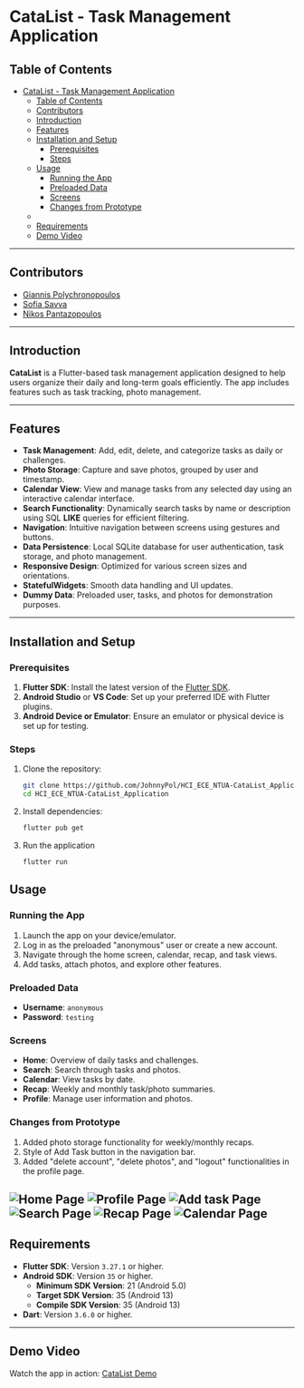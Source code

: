 # CataList - Task Management Application

## Table of Contents
- [CataList - Task Management Application](#catalist---task-management-application)
  - [Table of Contents](#table-of-contents)
  - [Contributors](#contributors)
  - [Introduction](#introduction)
  - [Features](#features)
  - [Installation and Setup](#installation-and-setup)
    - [Prerequisites](#prerequisites)
    - [Steps](#steps)
  - [Usage](#usage)
    - [Running the App](#running-the-app)
    - [Preloaded Data](#preloaded-data)
    - [Screens](#screens)
    - [Changes from Prototype](#changes-from-prototype)
  - [](#)
  - [Requirements](#requirements)
  - [Demo Video](#demo-video)
---

## Contributors

- [Giannis Polychronopoulos](https://github.com/JohnnyPol)
- [Sofia Savva](https://github.com/el21189)
- [Nikos Pantazopoulos](https://github.com/Nickp03)


---
## Introduction
**CataList** is a Flutter-based task management application designed to help users organize their daily and long-term goals efficiently. The app includes features such as task tracking, photo management.

---

## Features
- **Task Management**: Add, edit, delete, and categorize tasks as daily or challenges.
- **Photo Storage**: Capture and save photos, grouped by user and timestamp.
- **Calendar View**: View and manage tasks from any selected day using an interactive calendar interface.
- **Search Functionality**: Dynamically search tasks by name or description using SQL **LIKE** queries for efficient filtering.
- **Navigation**: Intuitive navigation between screens using gestures and buttons.
- **Data Persistence**: Local SQLite database for user authentication, task storage, and photo management.
- **Responsive Design**: Optimized for various screen sizes and orientations.
- **StatefulWidgets**: Smooth data handling and UI updates.
- **Dummy Data**: Preloaded user, tasks, and photos for demonstration purposes.

---

## Installation and Setup

### Prerequisites
1. **Flutter SDK**: Install the latest version of the [Flutter SDK](https://flutter.dev/docs/get-started/install).
2. **Android Studio** or **VS Code**: Set up your preferred IDE with Flutter plugins.
3. **Android Device or Emulator**: Ensure an emulator or physical device is set up for testing.

### Steps
1. Clone the repository:
   ```bash
   git clone https://github.com/JohnnyPol/HCI_ECE_NTUA-CataList_Application.git
   cd HCI_ECE_NTUA-CataList_Application
   ```
2. Install dependencies:
   ```bash
   flutter pub get
   ```
3. Run the application
   ```
   flutter run
   ```

## Usage

### Running the App
1. Launch the app on your device/emulator.
2. Log in as the preloaded "anonymous" user or create a new account.
3. Navigate through the home screen, calendar, recap, and task views.
4. Add tasks, attach photos, and explore other features.

### Preloaded Data
- **Username**: `anonymous`
- **Password**: `testing`

### Screens
- **Home**: Overview of daily tasks and challenges.
- **Search**: Search through tasks and photos.
- **Calendar**: View tasks by date.
- **Recap**: Weekly and monthly task/photo summaries.
- **Profile**: Manage user information and photos.

### Changes from Prototype
1. Added photo storage functionality for weekly/monthly recaps.
2. Style of Add Task button in the navigation bar.
3. Added "delete account", "delete photos", and "logout" functionalities in the profile page.



![Home Page](/assets/screenshots/Home_page.png)
![Profile Page](/assets/screenshots/Profile_page.png)
![Add task Page](/assets/screenshots/Add_tast_page.png)
![Search Page](/assets/screenshots/Search_page.png)
![Recap Page](/assets/screenshots/Recap_page.png)
![Calendar Page](/assets/screenshots/Calendar_page.png)
---

## Requirements
- **Flutter SDK**: Version `3.27.1` or higher.
- **Android SDK**: Version `35` or higher.
  - **Minimum SDK Version**: 21 (Android 5.0)
  - **Target SDK Version**: 35 (Android 13)
  - **Compile SDK Version**: 35 (Android 13)
- **Dart**: Version `3.6.0` or higher.
  
---

## Demo Video
Watch the app in action: [CataList Demo](assets/media/test.mkv)
